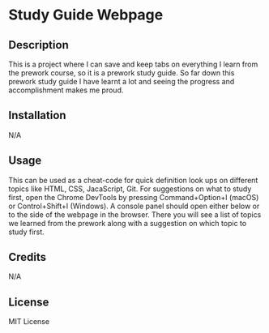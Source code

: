 # Study Guide Webpage

## Description

This is a project where I can save and keep tabs on everything I learn from the prework course, so it is a prework study guide. So far down this prework study guide I have learnt a lot and seeing the progress and accomplishment makes me proud. 

## Installation

N/A

## Usage

This can be used as a cheat-code for quick definition look ups on different topics like HTML, CSS, JacaScript, Git. For suggestions on what to study first, open the Chrome DevTools by pressing Command+Option+I (macOS) or Control+Shift+I (Windows). A console panel should open either below or to the side of the webpage in the browser. There you will see a list of topics we learned from the prework along with a suggestion on which topic to study first.


## Credits

N/A

## License

MIT License
